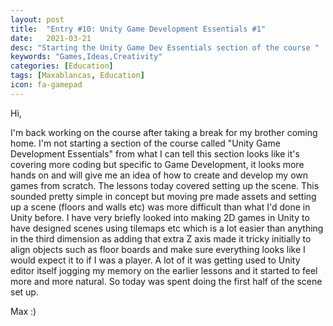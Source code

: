 ```yaml
---
layout: post
title:  "Entry #10: Unity Game Development Essentials #1"
date:   2021-03-21
desc: "Starting the Unity Game Dev Essentials section of the course "
keywords: "Games,Ideas,Creativity"
categories: [Education]
tags: [Maxablancas, Education]
icon: fa-gamepad
---
```



Hi,

I'm back working on the course after taking a break for my brother coming home. I'm not starting a section of the course called "Unity Game Development Essentials" from what I can tell this section looks like it's covering more coding but specific to Game Development, it looks more hands on and will give me an idea of how to create and develop my own games from scratch. The lessons today covered setting up the scene. This sounded pretty simple in concept but moving pre made assets and setting up a scene (floors and walls etc) was more difficult than what I'd done in Unity before. I have very briefly looked into making 2D games in Unity to have designed scenes using tilemaps etc which is a lot easier than anything in the third dimension as adding that extra Z axis made it tricky initially to align objects such as floor boards and make sure everything looks like I would expect it to if I was a player. A lot of it was getting used to Unity editor itself jogging my memory on the earlier lessons and it started to feel more and more natural. So today was spent doing the first half of the scene set up.

Max :)  
